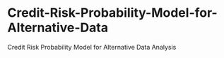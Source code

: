 # Credit-Risk-Probability-Model-for-Alternative-Data
Credit Risk Probability Model for Alternative Data Analysis
